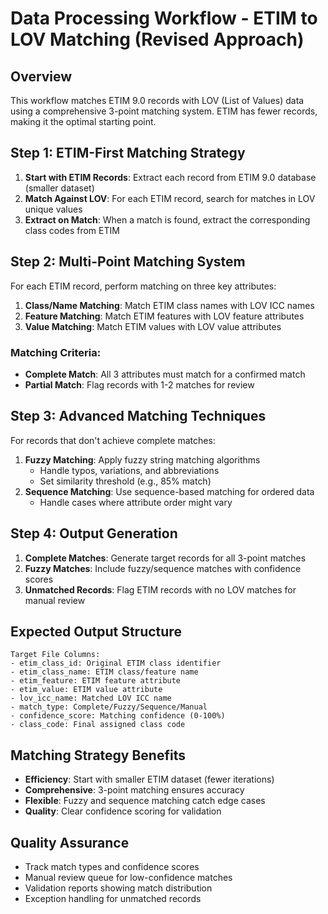 # Data Processing Workflow - ETIM to LOV Matching (Revised Approach)

## Overview
This workflow matches ETIM 9.0 records with LOV (List of Values) data using a comprehensive 3-point matching system. ETIM has fewer records, making it the optimal starting point.

## Step 1: ETIM-First Matching Strategy
1. **Start with ETIM Records**: Extract each record from ETIM 9.0 database (smaller dataset)
2. **Match Against LOV**: For each ETIM record, search for matches in LOV unique values
3. **Extract on Match**: When a match is found, extract the corresponding class codes from ETIM

## Step 2: Multi-Point Matching System
For each ETIM record, perform matching on three key attributes:
1. **Class/Name Matching**: Match ETIM class names with LOV ICC names
2. **Feature Matching**: Match ETIM features with LOV feature attributes  
3. **Value Matching**: Match ETIM values with LOV value attributes

### Matching Criteria:
- **Complete Match**: All 3 attributes must match for a confirmed match
- **Partial Match**: Flag records with 1-2 matches for review

## Step 3: Advanced Matching Techniques
For records that don't achieve complete matches:
1. **Fuzzy Matching**: Apply fuzzy string matching algorithms
   - Handle typos, variations, and abbreviations
   - Set similarity threshold (e.g., 85% match)
2. **Sequence Matching**: Use sequence-based matching for ordered data
   - Handle cases where attribute order might vary

## Step 4: Output Generation
1. **Complete Matches**: Generate target records for all 3-point matches
2. **Fuzzy Matches**: Include fuzzy/sequence matches with confidence scores
3. **Unmatched Records**: Flag ETIM records with no LOV matches for manual review

## Expected Output Structure
```
Target File Columns:
- etim_class_id: Original ETIM class identifier
- etim_class_name: ETIM class/feature name
- etim_feature: ETIM feature attribute
- etim_value: ETIM value attribute
- lov_icc_name: Matched LOV ICC name
- match_type: Complete/Fuzzy/Sequence/Manual
- confidence_score: Matching confidence (0-100%)
- class_code: Final assigned class code
```

## Matching Strategy Benefits
- **Efficiency**: Start with smaller ETIM dataset (fewer iterations)
- **Comprehensive**: 3-point matching ensures accuracy
- **Flexible**: Fuzzy and sequence matching catch edge cases
- **Quality**: Clear confidence scoring for validation

## Quality Assurance
- Track match types and confidence scores
- Manual review queue for low-confidence matches
- Validation reports showing match distribution
- Exception handling for unmatched records
